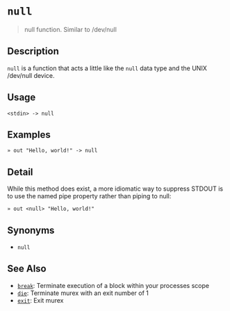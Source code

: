 # `null`

> null function. Similar to /dev/null

## Description

`null` is a function that acts a little like the `null` data type and the
UNIX /dev/null device.

## Usage

```
<stdin> -> null
```

## Examples

```
» out "Hello, world!" -> null
```

## Detail

While this method does exist, a more idiomatic way to suppress STDOUT is to
use the named pipe property rather than piping to null:

```
» out <null> "Hello, world!"
```

## Synonyms

* `null`


## See Also

* [`break`](../commands/break.md):
  Terminate execution of a block within your processes scope
* [`die`](../commands/die.md):
  Terminate murex with an exit number of 1
* [`exit`](../commands/exit.md):
  Exit murex